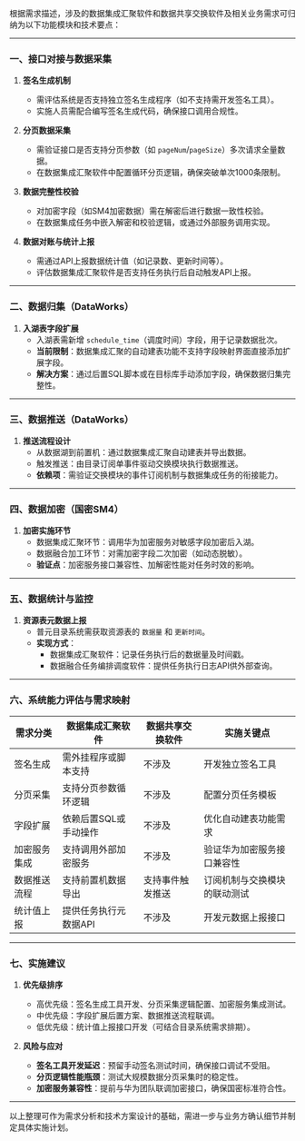 根据需求描述，涉及的数据集成汇聚软件和数据共享交换软件及相关业务需求可归纳为以下功能模块和技术要点：

---

### **一、接口对接与数据采集**
1. **签名生成机制**  
   - 需评估系统是否支持独立签名生成程序（如不支持需开发签名工具）。  
   - 实施人员需配合编写签名生成代码，确保接口调用合规性。

2. **分页数据采集**  
   - 需验证接口是否支持分页参数（如 `pageNum`/`pageSize`）多次请求全量数据。  
   - 在数据集成汇聚软件中配置循环分页逻辑，确保突破单次1000条限制。

3. **数据完整性校验**  
   - 对加密字段（如SM4加密数据）需在解密后进行数据一致性校验。  
   - 在数据集成任务中嵌入解密和校验逻辑，或通过外部服务调用实现。

4. **数据对账与统计上报**  
   - 需通过API上报数据统计值（如记录数、更新时间等）。  
   - 评估数据集成汇聚软件是否支持任务执行后自动触发API上报。

---

### **二、数据归集（DataWorks）**
1. **入湖表字段扩展**  
   - 入湖表需新增 `schedule_time`（调度时间）字段，用于记录数据批次。  
   - **当前限制**：数据集成汇聚的自动建表功能不支持字段映射界面直接添加扩展字段。  
   - **解决方案**：通过后置SQL脚本或在目标库手动添加字段，确保数据归集完整性。

---

### **三、数据推送（DataWorks）**
1. **推送流程设计**  
   - 从数据湖到前置机：通过数据集成汇聚自动建表并导出数据。  
   - 触发推送：由目录订阅单事件驱动交换模块执行数据推送。  
   - **依赖项**：需验证交换模块的事件订阅机制与数据集成任务的衔接能力。

---

### **四、数据加密（国密SM4）**
1. **加密实施环节**  
   - 数据集成汇聚环节：调用华为加密服务对敏感字段加密后入湖。  
   - 数据融合加工环节：对需加密字段二次加密（如动态脱敏）。  
   - **验证点**：加密服务接口兼容性、加解密性能对任务时效的影响。

---

### **五、数据统计与监控**
1. **资源表元数据上报**  
   - 普元目录系统需获取资源表的 `数据量` 和 `更新时间`。  
   - **实现方式**：  
     - 数据集成汇聚软件：记录任务执行后的数据量及时间戳。  
     - 数据融合任务编排调度软件：提供任务执行日志API供外部查询。

---

### **六、系统能力评估与需求映射**
| **需求分类**       | **数据集成汇聚软件**      | **数据共享交换软件**      | **实施关键点**                          |
|--------------------|--------------------------|--------------------------|---------------------------------------|
| 签名生成           | 需外挂程序或脚本支持      | 不涉及                   | 开发独立签名工具                      |
| 分页采集           | 支持分页参数循环逻辑      | 不涉及                   | 配置分页任务模板                      |
| 字段扩展           | 依赖后置SQL或手动操作     | 不涉及                   | 优化自动建表功能需求                  |
| 加密服务集成       | 支持调用外部加密服务      | 不涉及                   | 验证华为加密服务接口兼容性            |
| 数据推送流程       | 支持前置机数据导出        | 支持事件触发推送          | 订阅机制与交换模块的联动测试          |
| 统计值上报         | 提供任务执行元数据API     | 不涉及                   | 开发元数据上报接口                    |

---

### **七、实施建议**
1. **优先级排序**  
   - 高优先级：签名生成工具开发、分页采集逻辑配置、加密服务集成测试。  
   - 中优先级：字段扩展后置方案、数据推送流程联调。  
   - 低优先级：统计值上报接口开发（可结合目录系统需求排期）。

2. **风险与应对**  
   - **签名工具开发延迟**：预留手动签名测试时间，确保接口调试不受阻。  
   - **分页逻辑性能瓶颈**：测试大规模数据分页采集时的稳定性。  
   - **加密服务兼容性**：提前与华为团队联调加密接口，确保国密标准符合性。

--- 

以上整理可作为需求分析和技术方案设计的基础，需进一步与业务方确认细节并制定具体实施计划。